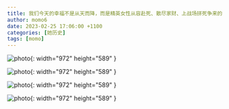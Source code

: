 ```yaml
---
title: 我们今天的幸福不是从天而降，而是精英女性从容赴死、散尽家财、上战场拼死争来的 
author: momo6
date: 2023-02-25 17:06:00 +1100
categories: [她历史]
tags: [momo]
---
```


![photo](/assets/img/20230225/m1.jpg){: width="972" height="589" }

![photo](/assets/img/20230225/m2.jpg){: width="972" height="589" }

![photo](/assets/img/20230225/m3.jpg){: width="972" height="589" }

![photo](/assets/img/20230225/m4.jpg){: width="972" height="589" }

